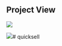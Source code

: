 ## Project View

<kbd>![](https://res.cloudinary.com/anshumxn09/image/upload/v1692799526/test/quickSell2_pjyru9.png)</kbd>

<kbd>![](https://res.cloudinary.com/anshumxn09/image/upload/v1692799514/test/quickSell_nycbcs.png)</kbd>#   q u i c k s e l l  
 